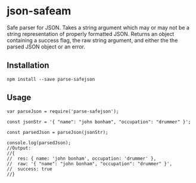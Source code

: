 # json-safeam
Safe parser for JSON.  Takes a string argument which may or may not be a string representation of properly formatted JSON.  Returns an object containing a success flag, the raw string argument, and either the the parsed JSON object or an error.

## Installation
`npm install --save parse-safejson`

## Usage
```
var parseJson = require('parse-safejson');

const jsonStr = '{ "name": "john bonham", "occupation": "drummer" }';

const parsedJson = parseJson(jsonStr);

console.log(parsedJson);
//Output:
//{ 
//  res: { name: 'john bonham', occupation: 'drummer' },
//  raw: '{ "name": "john bonham", "occupation": "drummer" }',
//  success: true 
//}
```
